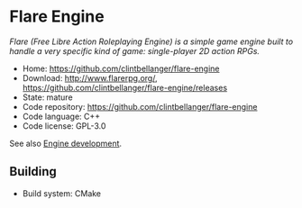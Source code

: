 # Flare Engine

_Flare (Free Libre Action Roleplaying Engine) is a simple game engine built to handle a very specific kind of game: single-player 2D action RPGs._

- Home: https://github.com/clintbellanger/flare-engine
- Download: http://www.flarerpg.org/, https://github.com/clintbellanger/flare-engine/releases
- State: mature
- Code repository: https://github.com/clintbellanger/flare-engine
- Code language: C++
- Code license: GPL-3.0

See also [Engine development](http://www.flarerpg.org/create/).

## Building

- Build system: CMake


